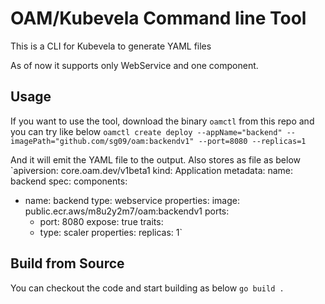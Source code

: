 # OAM/Kubevela Command line Tool

This is a CLI for Kubevela to generate YAML files

As of now it supports only WebService and one component. 

## Usage

If you want to use the tool, download the binary `oamctl` from this repo and you can try like below
`oamctl create deploy --appName="backend" --imagePath="github.com/sg09/oam:backendv1" --port=8080 --replicas=1`

And it will emit the YAML file to the output. Also stores as file as below
`apiversion: core.oam.dev/v1beta1
kind: Application
metadata:
  name: backend
spec:
  components:
  - name: backend
    type: webservice
    properties:
      image: public.ecr.aws/m8u2y2m7/oam:backendv1
      ports:
      - port: 8080
        expose: true
    traits:
    - type: scaler
      properties:
        replicas: 1`
        
## Build from Source

You can checkout the code and start building as below
`go build .`
        
